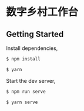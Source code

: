 # 数字乡村工作台

## Getting Started



Install dependencies,

```bash
$ npm install
```

```bash
$ yarn
```

Start the dev server,

```bash
$ npm run serve
```

```bash
$ yarn serve
```
